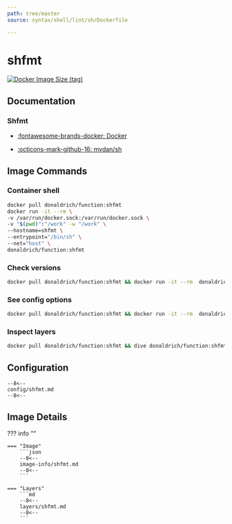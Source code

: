 ```yaml
---
path: tree/master
source: syntax/shell/lint/sh/Dockerfile

---
```


# shfmt

[![Docker Image Size (tag)](https://img.shields.io/docker/image-size/donaldrich/function/shfmt?color=blue&label=donaldrich/function:shfmt&logo=docker&style=flat-square)](https://hub.docker.com/r/donaldrich/function/shfmt)

## Documentation

### Shfmt

* [:fontawesome-brands-docker: Docker](https://hub.docker.com/r/mvdan/sh)

* [:octicons-mark-github-16: mvdan/sh](https://github.com/mvdan/sh)

## Image Commands

### Container shell

```sh
docker pull donaldrich/function:shfmt
docker run -it --rm \
-v /var/run/docker.sock:/var/run/docker.sock \
-v "$(pwd)":"/work" -w "/work" \
--hostname=shfmt \
--entrypoint="/bin/sh" \
--net="host" \
donaldrich/function:shfmt
```

### Check versions

```sh
docker pull donaldrich/function:shfmt && docker run -it --rm  donaldrich/function:shfmt validate
```

### See config options

```sh
docker pull donaldrich/function:shfmt && docker run -it --rm  donaldrich/function:shfmt help
```

### Inspect layers

```sh
docker pull donaldrich/function:shfmt && dive donaldrich/function:shfmt
```

## Configuration

```
--8<--
config/shfmt.md
--8<--
```

## Image Details

??? info ""

    === "Image"
        ```json
        --8<--
        image-info/shfmt.md
        --8<--
        ```

    === "Layers"
        ```md
        --8<--
        layers/shfmt.md
        --8<--
        ```

